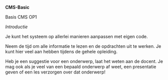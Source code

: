 **CMS-Basic**

Basis CMS OP1

*Introductie*



Je kunt het systeem op allerlei manieren aanpassen met eigen code.

Neem de tijd om alle informatie te lezen en de opdrachten uit te werken. Je kunt
hier veel aan hebben tijdens de gehele opleiding.

Heb je een suggestie voor een onderwerp, laat het weten aan de docent. Je mag
ook als je veel van een bepaald onderwerp af weet, een presentatie geven of een
les verzorgen over dat onderwerp!
